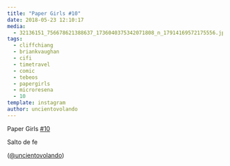 ```yaml
---
title: "Paper Girls #10"
date: 2018-05-23 12:10:17
media: 
  - 32136151_756678621388637_1736040375342071808_n_17914169572175556.jpg
tags: 
  - cliffchiang
  - briankvaughan
  - cifi
  - timetravel
  - comic
  - tebeos
  - papergirls
  - microresena
  - 10
template: instagram
author: uncientovolando
---
```


Paper Girls [#10](/tags/10)


Salto de fe


([@uncientovolando](https://instagram.com/uncientovolando))







